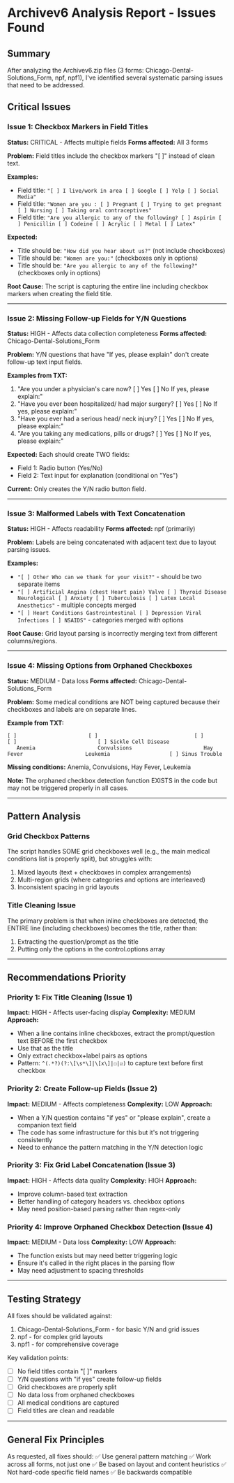 # Archivev6 Analysis Report - Issues Found

## Summary
After analyzing the Archivev6.zip files (3 forms: Chicago-Dental-Solutions_Form, npf, npf1), I've identified several systematic parsing issues that need to be addressed.

## Critical Issues

### Issue 1: Checkbox Markers in Field Titles
**Status:** CRITICAL - Affects multiple fields
**Forms affected:** All 3 forms

**Problem:** Field titles include the checkbox markers "[ ]" instead of clean text.

**Examples:**
- Field title: `"[ ] I live/work in area [ ] Google [ ] Yelp [ ] Social Media"`
- Field title: `"Women are you : [ ] Pregnant [ ] Trying to get pregnant [ ] Nursing [ ] Taking oral contraceptives"`
- Field title: `"Are you allergic to any of the following? [ ] Aspirin [ ] Penicillin [ ] Codeine [ ] Acrylic [ ] Metal [ ] Latex"`

**Expected:**
- Title should be: `"How did you hear about us?"` (not include checkboxes)
- Title should be: `"Women are you:"` (checkboxes only in options)
- Title should be: `"Are you allergic to any of the following?"` (checkboxes only in options)

**Root Cause:** The script is capturing the entire line including checkbox markers when creating the field title.

---

### Issue 2: Missing Follow-up Fields for Y/N Questions
**Status:** HIGH - Affects data collection completeness
**Forms affected:** Chicago-Dental-Solutions_Form

**Problem:** Y/N questions that have "If yes, please explain" don't create follow-up text input fields.

**Examples from TXT:**
1. "Are you under a physician's care now? [ ] Yes [ ] No           If yes, please explain:"
2. "Have you ever been hospitalized/ had major surgery? [ ] Yes [ ] No       If yes, please explain:"
3. "Have you ever had a serious head/ neck injury? [ ] Yes [ ] No      If yes, please explain:"
4. "Are you taking any medications, pills or drugs? [ ] Yes [ ] No    If yes, please explain:"

**Expected:** Each should create TWO fields:
- Field 1: Radio button (Yes/No)
- Field 2: Text input for explanation (conditional on "Yes")

**Current:** Only creates the Y/N radio button field.

---

### Issue 3: Malformed Labels with Text Concatenation
**Status:** HIGH - Affects readability
**Forms affected:** npf (primarily)

**Problem:** Labels are being concatenated with adjacent text due to layout parsing issues.

**Examples:**
- `"[ ] Other Who can we thank for your visit?"` - should be two separate items
- `"[ ] Artificial Angina (chest Heart pain) Valve [ ] Thyroid Disease Neurological [ ] Anxiety [ ] Tuberculosis [ ] Latex Local Anesthetics"` - multiple concepts merged
- `"[ ] Heart Conditions Gastrointestinal [ ] Depression Viral Infections [ ] NSAIDS"` - categories merged with options

**Root Cause:** Grid layout parsing is incorrectly merging text from different columns/regions.

---

### Issue 4: Missing Options from Orphaned Checkboxes
**Status:** MEDIUM - Data loss
**Forms affected:** Chicago-Dental-Solutions_Form

**Problem:** Some medical conditions are NOT being captured because their checkboxes and labels are on separate lines.

**Example from TXT:**
```
[ ]                       [ ]                               [ ]                           [ ]                          [ ] Sickle Cell Disease 
   Anemia                    Convulsions                       Hay Fever                    Leukemia                   [ ] Sinus Trouble 
```

**Missing conditions:** Anemia, Convulsions, Hay Fever, Leukemia

**Note:** The orphaned checkbox detection function EXISTS in the code but may not be triggered properly in all cases.

---

## Pattern Analysis

### Grid Checkbox Patterns
The script handles SOME grid checkboxes well (e.g., the main medical conditions list is properly split), but struggles with:
1. Mixed layouts (text + checkboxes in complex arrangements)
2. Multi-region grids (where categories and options are interleaved)
3. Inconsistent spacing in grid layouts

### Title Cleaning Issue
The primary problem is that when inline checkboxes are detected, the ENTIRE line (including checkboxes) becomes the title, rather than:
1. Extracting the question/prompt as the title
2. Putting only the options in the control.options array

---

## Recommendations Priority

### Priority 1: Fix Title Cleaning (Issue 1)
**Impact:** HIGH - Affects user-facing display
**Complexity:** MEDIUM
**Approach:** 
- When a line contains inline checkboxes, extract the prompt/question text BEFORE the first checkbox
- Use that as the title
- Only extract checkbox+label pairs as options
- Pattern: `^(.*?)(?:\[\s*\]|\[x\]|☐|☑)` to capture text before first checkbox

### Priority 2: Create Follow-up Fields (Issue 2)
**Impact:** MEDIUM - Affects completeness
**Complexity:** LOW
**Approach:**
- When a Y/N question contains "if yes" or "please explain", create a companion text field
- The code has some infrastructure for this but it's not triggering consistently
- Need to enhance the pattern matching in the Y/N detection logic

### Priority 3: Fix Grid Label Concatenation (Issue 3)
**Impact:** HIGH - Affects data quality
**Complexity:** HIGH
**Approach:**
- Improve column-based text extraction
- Better handling of category headers vs. checkbox options
- May need position-based parsing rather than regex-only

### Priority 4: Improve Orphaned Checkbox Detection (Issue 4)
**Impact:** MEDIUM - Data loss
**Complexity:** LOW
**Approach:**
- The function exists but may need better triggering logic
- Ensure it's called in the right places in the parsing flow
- May need adjustment to spacing thresholds

---

## Testing Strategy

All fixes should be validated against:
1. Chicago-Dental-Solutions_Form - for basic Y/N and grid issues
2. npf - for complex grid layouts
3. npf1 - for comprehensive coverage

Key validation points:
- [ ] No field titles contain "[ ]" markers
- [ ] Y/N questions with "if yes" create follow-up fields
- [ ] Grid checkboxes are properly split
- [ ] No data loss from orphaned checkboxes
- [ ] All medical conditions are captured
- [ ] Field titles are clean and readable

---

## General Fix Principles

As requested, all fixes should:
✅ Use general pattern matching
✅ Work across all forms, not just one
✅ Be based on layout and content heuristics
✅ Not hard-code specific field names
✅ Be backwards compatible
